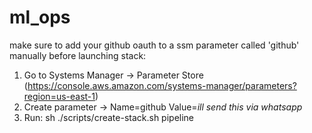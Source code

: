 # ml_ops

make sure to add your github oauth to a ssm parameter called 'github' manually before launching stack:

1. Go to Systems Manager -> Parameter Store (https://console.aws.amazon.com/systems-manager/parameters?region=us-east-1)
2. Create parameter -> Name=github Value=*ill send this via whatsapp*
3. Run: sh ./scripts/create-stack.sh pipeline
